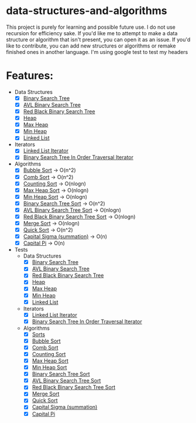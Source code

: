 # data-structures-and-algorithms
This project is purely for learning and possible future use. I do not use recursion for efficiency sake. If you'd like me to attempt to make a data structure or algorithm that isn't present, you can open it as an issue. If you'd like to contribute, you can add new structures or algorithms or remake finished ones in another language.
I'm using google test to test my headers

# Features:
  - Data Structures
    - [x] [Binary Search Tree](../master/D_S_and_A/Data%20Structures%20Headers/c_binary_tree.inl)
    - [x] [AVL Binary Search Tree](../master/D_S_and_A/Data%20Structures%20Headers/c_AVL_binary_tree.inl)
    - [x] [Red Black Binary Search Tree](../master/D_S_and_A/Data%20Structures%20Headers/c_red_black_binary_tree.inl)
    - [x] [Heap](../master/D_S_and_A/Data%20Structures%20Headers/c_heap.inl)
    - [x] [Max Heap](../master/D_S_and_A/Data%20Structures%20Headers/c_max_heap.inl)
    - [x] [Min Heap](../master/D_S_and_A/Data%20Structures%20Headers/c_min_heap.inl)
    - [x] [Linked List](../master/D_S_and_A/Data%20Structures%20Headers/c_linked_list.inl)
  - Iterators
    - [x] [Linked List Iterator](../master/D_S_and_A/Data%20Structures%20Headers/Iterators/c_linked_list_iterator.inl)
    - [x] [Binary Search Tree In Order Traversal Iterator](../master/D_S_and_A/Data%20Structures%20Headers/Iterators/c_bst_iterator_in_order.inl)
  - Algorithms
    - [x] [Bubble Sort](../master/D_S_and_A/Algorithms/c_bubble_sort.inl) -> O(n^2)
    - [x] [Comb Sort](../master/D_S_and_A/Algorithms/c_comb_sort.inl) -> O(n^2)
    - [x] [Counting Sort](../master/D_S_and_A/Algorithms/c_counting_sort.inl) -> O(nlogn)
    - [x] [Max Heap Sort](../master/D_S_and_A/Algorithms/c_max_heap_sort.inl) -> O(nlogn)
    - [x] [Min Heap Sort](../master/D_S_and_A/Algorithms/c_min_heap_sort.inl) -> O(nlogn)
    - [x] [Binary Search Tree Sort](../master/D_S_and_A/Algorithms/c_bst_sorts.inl) -> O(n^2)
    - [x] [AVL Binary Search Tree Sort](../master/D_S_and_A/Algorithms/c_bst_sorts.inl) -> O(nlogn)
    - [x] [Red Black Binary Search Tree Sort](../master/D_S_and_A/Algorithms/c_bst_sorts.inl) -> O(nlogn)
    - [x] [Merge Sort](../master/D_S_and_A/Algorithms/c_merge_sort.inl) -> O(nlogn)
    - [x] [Quick Sort](../master/D_S_and_A/Algorithms/c_quick_sort.inl) -> O(n^2)
    - [x] [Capital Sigma (summation)](../master/D_S_and_A/Algorithms/c_general_algorithms.h) -> O(n)
    - [x] [Capital Pi](../master/D_S_and_A/Algorithms/c_general_algorithms.h) -> O(n)
  - Tests
    - Data Structures
      - [x] [Binary Search Tree](../master/D_S_and_A_Header_Tests/test.cpp#L243)
      - [x] [AVL Binary Search Tree](../master/D_S_and_A_Header_Tests/test.cpp#L409)
      - [x] [Red Black Binary Search Tree](../master/D_S_and_A_Header_Tests/test.cpp#L774)
      - [x] [Heap](../master/D_S_and_A_Header_Tests/test.cpp#L558)
      - [x] [Max Heap](../master/D_S_and_A_Header_Tests/test.cpp#L586)
      - [x] [Min Heap](../master/D_S_and_A_Header_Tests/test.cpp#L750)
      - [x] [Linked List](../master/D_S_and_A_Header_Tests/test.cpp#L902)
    - Iterators
      - [x] [Linked List Iterator](../master/D_S_and_A_Header_Tests/test.cpp#L869)
      - [x] [Binary Search Tree In Order Traversal Iterator](../master/D_S_and_A_Header_Tests/test.cpp#L118)
    - Algorithms
      - [x] [Sorts](../master/D_S_and_A_Header_Tests/test.cpp#L1013)
      - [x] [Bubble Sort](../master/D_S_and_A_Header_Tests/test.cpp#L1019)
      - [x] [Comb Sort](../master/D_S_and_A_Header_Tests/test.cpp#L1020)
      - [x] [Counting Sort](../master/D_S_and_A_Header_Tests/test.cpp#L1021)
      - [x] [Max Heap Sort](../master/D_S_and_A_Header_Tests/test.cpp#L1022)
      - [x] [Min Heap Sort](../master/D_S_and_A_Header_Tests/test.cpp#L1023)
      - [x] [Binary Search Tree Sort](../master/D_S_and_A_Header_Tests/test.cpp#L1024)
      - [x] [AVL Binary Search Tree Sort](../master/D_S_and_A_Header_Tests/test.cpp#L1025)
      - [x] [Red Black Binary Search Tree Sort](../master/D_S_and_A_Header_Tests/test.cpp#L1026)
      - [x] [Merge Sort](../master/D_S_and_A_Header_Tests/test.cpp#L1027)
      - [x] [Quick Sort](../master/D_S_and_A_Header_Tests/test.cpp#L1028)
      - [x] [Capital Sigma (summation)](../master/D_S_and_A_Header_Tests/test.cpp#L54)
      - [x] [Capital Pi](../master/D_S_and_A_Header_Tests/test.cpp#L68)